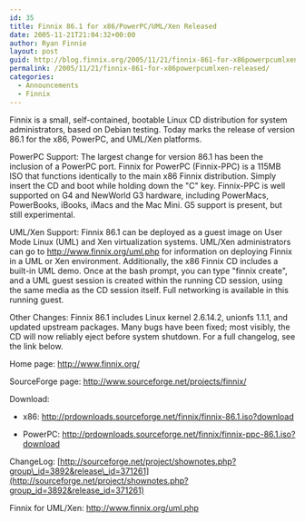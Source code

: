```yaml
---
id: 35
title: Finnix 86.1 for x86/PowerPC/UML/Xen Released
date: 2005-11-21T21:04:32+00:00
author: Ryan Finnie
layout: post
guid: http://blog.finnix.org/2005/11/21/finnix-861-for-x86powerpcumlxen-released/
permalink: /2005/11/21/finnix-861-for-x86powerpcumlxen-released/
categories:
  - Announcements
  - Finnix
---
```

Finnix is a small, self-contained, bootable Linux CD distribution for system administrators, based on Debian testing. Today marks the release of version 86.1 for the x86, PowerPC, and UML/Xen platforms. 

PowerPC Support: The largest change for version 86.1 has been the inclusion of a PowerPC port. Finnix for PowerPC (Finnix-PPC) is a 115MB ISO that functions identically to the main x86 Finnix distribution. Simply insert the CD and boot while holding down the "C" key. Finnix-PPC is well supported on G4 and NewWorld G3 hardware, including PowerMacs, PowerBooks, iBooks, iMacs and the Mac Mini. G5 support is present, but still experimental. 

UML/Xen Support: Finnix 86.1 can be deployed as a guest image on User Mode Linux (UML) and Xen virtualization systems. UML/Xen administrators can go to http://www.finnix.org/uml.php for information on deploying Finnix in a UML or Xen environment. Additionally, the x86 Finnix CD includes a built-in UML demo. Once at the bash prompt, you can type "finnix create", and a UML guest session is created within the running CD session, using the same media as the CD session itself. Full networking is available in this running guest. 

Other Changes: Finnix 86.1 includes Linux kernel 2.6.14.2, unionfs 1.1.1, and updated upstream packages. Many bugs have been fixed; most visibly, the CD will now reliably eject before system shutdown. For a full changelog, see the link below. 

Home page: <http://www.finnix.org/>
  
SourceForge page: <http://www.sourceforge.net/projects/finnix/>
  
Download:
  
* x86: <http://prdownloads.sourceforge.net/finnix/finnix-86.1.iso?download>
  
* PowerPC: <http://prdownloads.sourceforge.net/finnix/finnix-ppc-86.1.iso?download>
  
ChangeLog: [http://sourceforge.net/project/shownotes.php?group\_id=3892&release\_id=371261](http://sourceforge.net/project/shownotes.php?group_id=3892&release_id=371261)
  
Finnix for UML/Xen: <http://www.finnix.org/uml.php>
